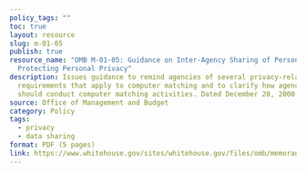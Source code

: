 ```yaml
---
policy_tags: ""
toc: true
layout: resource
slug: m-01-05
publish: true
resource_name: "OMB M-01-05: Guidance on Inter-Agency Sharing of Personal Data –
  Protecting Personal Privacy"
description: Issues guidance to remind agencies of several privacy-related legal
  requirements that apply to computer matching and to clarify how agencies
  should conduct computer matching activities. Dated December 20, 2000.
source: Office of Management and Budget
category: Policy
tags:
  - privacy
  - data sharing
format: PDF (5 pages)
link: https://www.whitehouse.gov/sites/whitehouse.gov/files/omb/memoranda/2001/m01_05.pdf
---
```

